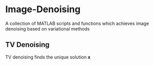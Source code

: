 # Image-Denoising
A collection of MATLAB scripts and functions which achieves image denoising based on variational methods

## TV Denoising
TV denoising finds the unique solution $\mathbf{x}$
<!--stackedit_data:
eyJoaXN0b3J5IjpbLTE0MTk5NjYyNTMsLTI0NjYxNzc4Ml19
-->